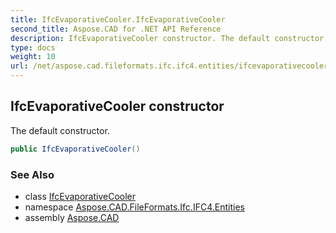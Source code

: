 ```yaml
---
title: IfcEvaporativeCooler.IfcEvaporativeCooler
second_title: Aspose.CAD for .NET API Reference
description: IfcEvaporativeCooler constructor. The default constructor
type: docs
weight: 10
url: /net/aspose.cad.fileformats.ifc.ifc4.entities/ifcevaporativecooler/ifcevaporativecooler/
---
```

## IfcEvaporativeCooler constructor

The default constructor.

```csharp
public IfcEvaporativeCooler()
```

### See Also

* class [IfcEvaporativeCooler](../)
* namespace [Aspose.CAD.FileFormats.Ifc.IFC4.Entities](../../ifcevaporativecooler/)
* assembly [Aspose.CAD](../../../)


